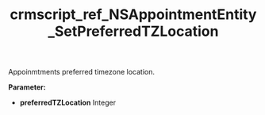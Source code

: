 ﻿---
title: crmscript_ref_NSAppointmentEntity_SetPreferredTZLocation
description: NSAppointmentEntity.SetPreferredTZLocation(Integer preferredTZLocation)
intellisense: NSAppointmentEntity.SetPreferredTZLocation
keywords: NSAppointmentEntity, GetPreferredTZLocation
so.topic: reference
---

Appoinmtments preferred timezone location.

**Parameter:** 
 - **preferredTZLocation** Integer

